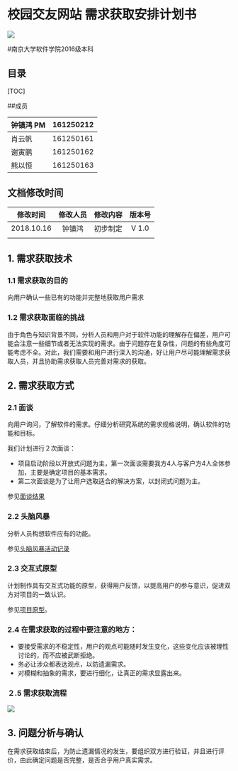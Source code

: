 # 校园交友网站 需求获取安排计划书

![](/home/songzi/文档/my_github/DemandDocument/第一阶段前景范围文档/logo.png)

#南京大学软件学院2016级本科 



## 目录

[TOC]

##成员

| 钟镇鸿 PM | 161250212 |
| --------- | --------- |
| 肖云帆    | 161250161 |
| 谢寅鹏    | 161250162 |
| 熊以恒    | 161250163 |

## 文档修改时间

|  修改时间  | 修改人员 | 修改内容 | 版本号 |
| :--------: | :------: | :------: | :----: |
| 2018.10.16 |  钟镇鸿  | 初步制定 | V 1.0  |
|            |          |          |        |

## 1. 需求获取技术

### 1.1 需求获取的目的

向用户确认一些已有的功能并完整地获取用户需求

### 1.2 需求获取面临的挑战

由于角色与知识背景不同，分析人员和用户对于软件功能的理解存在偏差，用户可能会注意一些细节或者无法实现的需求。由于问题存在复杂性，问题的有些角度可能考虑不全。对此，我们需要和用户进行深入的沟通，好让用户尽可能理解需求获取人员，并且协助需求获取人员完善对需求的获取。

## 2. 需求获取方式

### 2.1 面谈

向用户询问，了解软件的需求。仔细分析研究系统的需求规格说明，确认软件的功能和目标。

 我们计划进行２次面谈：

- 项目启动阶段以开放式问题为主，第一次面谈需要我方4人与客户方4人全体参加，主要是确定项目的基本需求。
- 第二次面谈是为了让用户选取适合的解决方案，以封闭式问题为主。

参见[面谈结果](需求获取手段/面谈结果.md)

### 2.2 头脑风暴

分析人员构想软件应有的功能。

参见[头脑风暴活动记录](需求获取手段/头脑风暴活动记录.md)

### 2.3 交互式原型

 计划制作具有交互式功能的原型，获得用户反馈，以提高用户的参与意识，促进双方对项目的一致认识。

 参见[项目原型](需求获取手段/项目原型.md)。



### 2.4 在需求获取的过程中要注意的地方：

- 要接受需求的不稳定性，用户的观点可能随时发生变化，这些变化应该被理性讨论的，而不应被武断拒绝。
- 务必让涉众都表达观点，以防遗漏需求。
- 对模糊和抽象的需求，要进行细化，让真正的需求显露出来。

### ２.5 需求获取流程

![](/home/songzi/文档/my_github/DemandDocument/展开需求获取并完成用例文档/需求获取计划流程.png)



## 3. 问题分析与确认

在需求获取结束后，为防止遗漏情况的发生，要组织双方进行验证，并且进行评价，由此确定问题是否完整，是否合乎用户真实需求。